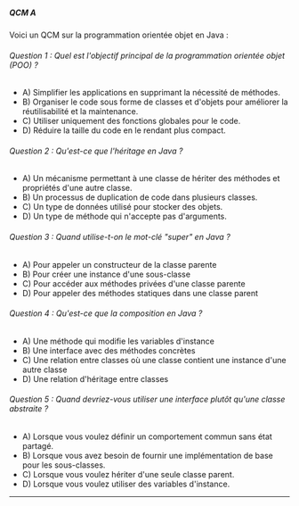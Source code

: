 ##### QCM A

Voici un QCM sur la programmation orientée objet en Java :

###### Question 1 : Quel est l'objectif principal de la programmation orientée objet (POO) ?

- A) Simplifier les applications en supprimant la nécessité de méthodes.
- B) Organiser le code sous forme de classes et d'objets pour améliorer la réutilisabilité et la maintenance.
- C) Utiliser uniquement des fonctions globales pour le code.
- D) Réduire la taille du code en le rendant plus compact.


###### Question 2 : Qu'est-ce que l'héritage en Java ?

- A) Un mécanisme permettant à une classe de hériter des méthodes et propriétés d'une autre classe.
- B) Un processus de duplication de code dans plusieurs classes.
- C) Un type de données utilisé pour stocker des objets.
- D) Un type de méthode qui n'accepte pas d'arguments.



###### Question 3 : Quand utilise-t-on le mot-clé "super" en Java ?

- A) Pour appeler un constructeur de la classe parente
- B) Pour créer une instance d'une sous-classe
- C) Pour accéder aux méthodes privées d'une classe parente
- D) Pour appeler des méthodes statiques dans une classe parent


###### Question 4 :  Qu'est-ce que la composition en Java ?

- A) Une méthode qui modifie les variables d'instance
- B) Une interface avec des méthodes concrètes
- C) Une relation entre classes où une classe contient une instance d'une autre classe
- D) Une relation d'héritage entre classes


###### Question 5 : Quand devriez-vous utiliser une interface plutôt qu'une classe abstraite ?

- A) Lorsque vous voulez définir un comportement commun sans état partagé.
- B) Lorsque vous avez besoin de fournir une implémentation de base pour les sous-classes.
- C) Lorsque vous voulez hériter d'une seule classe parent.
- D) Lorsque vous voulez utiliser des variables d'instance.

---